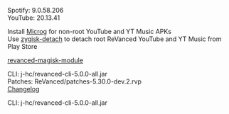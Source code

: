 Spotify: 9.0.58.206  
YouTube: 20.13.41  

Install [Microg](https://github.com/ReVanced/GmsCore/releases) for non-root YouTube and YT Music APKs  
Use [zygisk-detach](https://github.com/j-hc/zygisk-detach) to detach root ReVanced YouTube and YT Music from Play Store  

[revanced-magisk-module](https://github.com/j-hc/revanced-magisk-module)
  
CLI: j-hc/revanced-cli-5.0.0-all.jar  
Patches: ReVanced/patches-5.30.0-dev.2.rvp  
[Changelog](https://github.com/ReVanced/revanced-patches/releases/tag/v5.30.0-dev.2)

CLI: j-hc/revanced-cli-5.0.0-all.jar    
